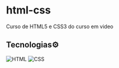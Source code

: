 # html-css
 Curso de HTML5 e CSS3 do curso em video
 
 ## Tecnologias⚙
 ![HTML](https://img.shields.io/badge/HTML-000?style=for-the-badge&logo=html5&logoColor=3CE7FA)
 ![CSS](https://img.shields.io/badge/CSS-000?style=for-the-badge&logo=css3&logoColor=3CE7FA)
